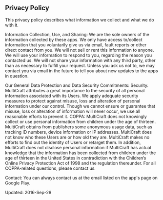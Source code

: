 Privacy Policy
---

This privacy policy describes what information we collect and what we do with it.

Information Collection, Use, and Sharing:
We are the sole owners of the information collected by these apps. We only have access to/collect information that you voluntarily give us via email, fault reports or other direct contact from you. We will not sell or rent this information to anyone.
We will use your information to respond to you, regarding the reason you contacted us. We will not share your information with any third party, other than as necessary to fulfill your request.
Unless you ask us not to, we may contact you via email in the future to tell you about new updates to the apps in question.

Our General Data Protection and Data Security Commitments:
Security. MultiCraft attributes a great importance to the security of all personal information associated with its Users. We apply adequate security measures to protect against misuse, loss and alteration of personal information under our control. Though we cannot ensure or guarantee that misuse, loss or alteration of information will never occur, we use all reasonable efforts to prevent it.
COPPA: MultiCraft does not knowingly collect or use personal information from children under the age of thirteen. MultiCraft obtains from publishers some anonymous usage data, such as tracking ID numbers, device information or IP addresses. MultiCraft does not know who these Users are or how old they are. MultiCraft makes no efforts to find out the identity of Users or retarget them. In addition, MultiCraft does not disclose personal information if MultiCraft has actual knowledge that the information has been collected from children under the age of thirteen in the United States in contradiction with the Children’s Online Privacy Protection Act of 1998 and the regulation thereunder. For all COPPA-related questions, please contact us.

Contact:
You can always contact us at the email listed on the app's page on Google Play.

Updated: 2016-Sep-28
